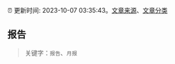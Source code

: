 :alarm_clock: 更新时间: 2023-10-07 03:35:43。[文章来源](/README.md)、[文章分类](/TAGS.md)

## 报告


> 关键字：`报告`、`月报`



